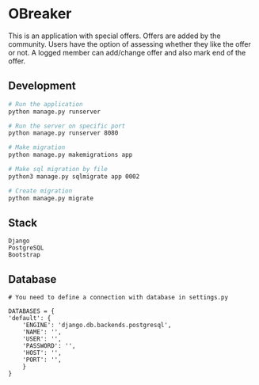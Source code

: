 # OBreaker

This is an application with special offers. Offers are added by the community.
Users have the option of assessing whether they like the offer or not.
A logged member can add/change offer and also mark end of the offer.



## Development


```bash
# Run the application
python manage.py runserver

# Run the server on specific port
python manage.py runserver 8080

# Make migration
python manage.py makemigrations app

# Make sql migration by file
python3 manage.py sqlmigrate app 0002

# Create migration
python manage.py migrate
```

## Stack
```
Django
PostgreSQL
Bootstrap
```

## Database

```
# You need to define a connection with database in settings.py

DATABASES = {
'default': {
    'ENGINE': 'django.db.backends.postgresql',
    'NAME': '',
    'USER': '',
    'PASSWORD': '',
    'HOST': '',
    'PORT': '',
    }
}
```
